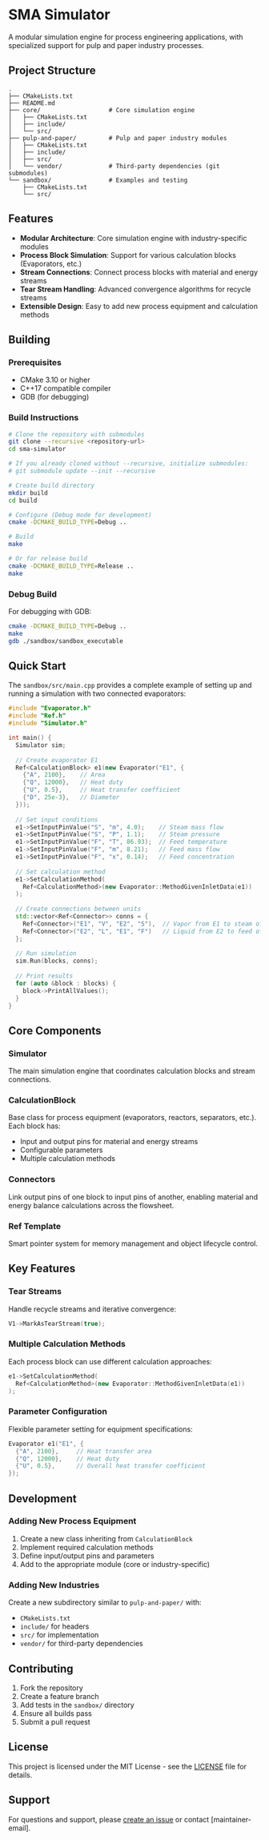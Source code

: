 # SMA Simulator

A modular simulation engine for process engineering applications, with specialized support for pulp and paper industry processes.

## Project Structure

```
.
├── CMakeLists.txt
├── README.md
├── core/                   # Core simulation engine
│   ├── CMakeLists.txt
│   ├── include/
│   └── src/
├── pulp-and-paper/         # Pulp and paper industry modules
│   ├── CMakeLists.txt
│   ├── include/
│   ├── src/
│   └── vendor/             # Third-party dependencies (git submodules)
└── sandbox/                # Examples and testing
    ├── CMakeLists.txt
    └── src/
```

## Features

- **Modular Architecture**: Core simulation engine with industry-specific modules
- **Process Block Simulation**: Support for various calculation blocks (Evaporators, etc.)
- **Stream Connections**: Connect process blocks with material and energy streams
- **Tear Stream Handling**: Advanced convergence algorithms for recycle streams
- **Extensible Design**: Easy to add new process equipment and calculation methods

## Building

### Prerequisites

- CMake 3.10 or higher
- C++17 compatible compiler
- GDB (for debugging)

### Build Instructions

```bash
# Clone the repository with submodules
git clone --recursive <repository-url>
cd sma-simulator

# If you already cloned without --recursive, initialize submodules:
# git submodule update --init --recursive

# Create build directory
mkdir build
cd build

# Configure (Debug mode for development)
cmake -DCMAKE_BUILD_TYPE=Debug ..

# Build
make

# Or for release build
cmake -DCMAKE_BUILD_TYPE=Release ..
make
```

### Debug Build

For debugging with GDB:

```bash
cmake -DCMAKE_BUILD_TYPE=Debug ..
make
gdb ./sandbox/sandbox_executable
```

## Quick Start

The `sandbox/src/main.cpp` provides a complete example of setting up and running a simulation with two connected evaporators:

```cpp
#include "Evaporator.h"
#include "Ref.h"
#include "Simulator.h"

int main() {
  Simulator sim;
  
  // Create evaporator E1
  Ref<CalculationBlock> e1(new Evaporator("E1", {
    {"A", 2100},    // Area
    {"Q", 12000},   // Heat duty
    {"U", 0.5},     // Heat transfer coefficient
    {"D", 25e-3},   // Diameter
  }));
  
  // Set input conditions
  e1->SetInputPinValue("S", "m", 4.0);    // Steam mass flow
  e1->SetInputPinValue("S", "P", 1.1);    // Steam pressure
  e1->SetInputPinValue("F", "T", 86.93);  // Feed temperature
  e1->SetInputPinValue("F", "m", 8.21);   // Feed mass flow
  e1->SetInputPinValue("F", "x", 0.14);   // Feed concentration
  
  // Set calculation method
  e1->SetCalculationMethod(
    Ref<CalculationMethod>(new Evaporator::MethodGivenInletData(e1))
  );
  
  // Create connections between units
  std::vector<Ref<Connector>> conns = {
    Ref<Connector>("E1", "V", "E2", "S"),  // Vapor from E1 to steam of E2
    Ref<Connector>("E2", "L", "E1", "F")   // Liquid from E2 to feed of E1
  };
  
  // Run simulation
  sim.Run(blocks, conns);
  
  // Print results
  for (auto &block : blocks) {
    block->PrintAllValues();
  }
}
```

## Core Components

### Simulator
The main simulation engine that coordinates calculation blocks and stream connections.

### CalculationBlock
Base class for process equipment (evaporators, reactors, separators, etc.). Each block has:
- Input and output pins for material and energy streams
- Configurable parameters
- Multiple calculation methods

### Connectors
Link output pins of one block to input pins of another, enabling material and energy balance calculations across the flowsheet.

### Ref Template
Smart pointer system for memory management and object lifecycle control.

## Key Features

### Tear Streams
Handle recycle streams and iterative convergence:
```cpp
V1->MarkAsTearStream(true);
```

### Multiple Calculation Methods
Each process block can use different calculation approaches:
```cpp
e1->SetCalculationMethod(
  Ref<CalculationMethod>(new Evaporator::MethodGivenInletData(e1))
);
```

### Parameter Configuration
Flexible parameter setting for equipment specifications:
```cpp
Evaporator e1("E1", {
  {"A", 2100},     // Heat transfer area
  {"Q", 12000},    // Heat duty
  {"U", 0.5},      // Overall heat transfer coefficient
});
```

## Development

### Adding New Process Equipment

1. Create a new class inheriting from `CalculationBlock`
2. Implement required calculation methods
3. Define input/output pins and parameters
4. Add to the appropriate module (core or industry-specific)

### Adding New Industries

Create a new subdirectory similar to `pulp-and-paper/` with:
- `CMakeLists.txt`
- `include/` for headers
- `src/` for implementation
- `vendor/` for third-party dependencies

## Contributing

1. Fork the repository
2. Create a feature branch
3. Add tests in the `sandbox/` directory
4. Ensure all builds pass
5. Submit a pull request

## License

This project is licensed under the MIT License - see the [LICENSE](LICENSE) file for details.

## Support

For questions and support, please [create an issue](link-to-issues) or contact [maintainer-email].
